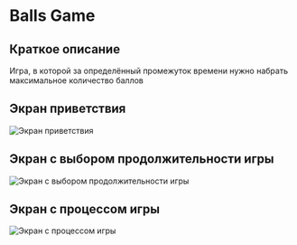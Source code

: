 # Balls Game

## Краткое описание

Игра, в которой за определённый промежуток времени нужно набрать максимальное количество баллов

## Экран приветствия

![Экран приветствия](https://i.ibb.co/pJTmq8w/Welcome-screen.png)

## Экран с выбором продолжительности игры

![Экран с выбором продолжительности игры](https://i.ibb.co/FX6T0wn/select-time.png)

## Экран с процессом игры

![Экран с процессом игры](https://i.ibb.co/DCX7dMD/game-board.png)

